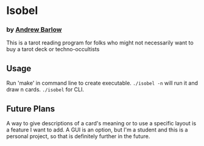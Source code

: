 # Isobel
### by [Andrew Barlow](https://github.com/dandrewbarlow)
This is a tarot reading program for folks who might not necessarily want to buy a tarot deck or techno-occultists
## Usage
Run 'make' in command line to create executable.
`./isobel -n` will run it and draw n cards.
`./isobel` for CLI.

## Future Plans
A way to give descriptions of a card's meaning or to use a specific layout is a feature I want to add. A GUI is an option, but I'm a student and this is a personal project, so that is definitely further in the future.
